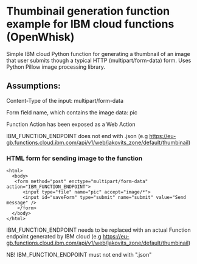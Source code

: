 # Thumbinail generation function example for IBM cloud functions (OpenWhisk)
Simple IBM cloud Python function for generating a thumbnail of an image that user submits though a typical HTTP (multipart/form-data) form. Uses Python Pillow image processing library. 

## Assumptions:
Content-Type of the input: multipart/form-data

Form field name, which contains the image data: pic

Function Action has been exposed as a Web Action

IBM_FUNCTION_ENDPOINT does not end with .json (e.g https://eu-gb.functions.cloud.ibm.com/api/v1/web/jakovits_zone/default/thumbinail)


### HTML form for sending image to the function
```
<html>
  <body>
   <form method="post" enctype="multipart/form-data" action="IBM_FUNCTION_ENDPOINT">
      <input type="file" name="pic" accept="image/*">
      <input id="saveForm" type="submit" name="submit" value="Send message" />
    </form>	
  </body>
</html>
```

IBM_FUNCTION_ENDPOINT needs to be replaced with an actual  Function endpoint generated by IBM cloud (e.g https://eu-gb.functions.cloud.ibm.com/api/v1/web/jakovits_zone/default/thumbinail)

NB! IBM_FUNCTION_ENDPOINT must not end with ".json"
